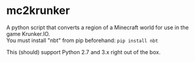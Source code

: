 # mc2krunker

A python script that converts a region of a Minecraft world for use in the game Krunker.IO.\
You must install "nbt" from pip beforehand: `pip install nbt`

This (should) support Python 2.7 and 3.x right out of the box.
